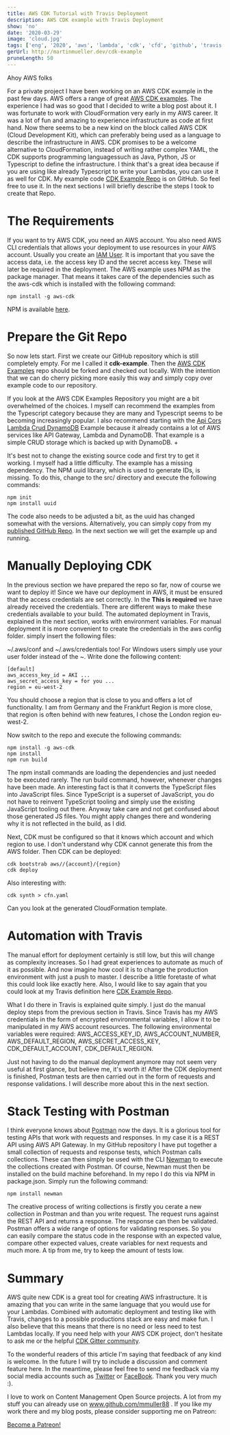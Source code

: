 ```yaml
---
title: AWS CDK Tutorial with Travis Deployment
description: AWS CDK example with Travis Deployment
show: 'no'
date: '2020-03-29'
image: 'cloud.jpg'
tags: ['eng', '2020', 'aws', 'lambda', 'cdk', 'cfd', 'github', 'travis']
gerUrl: http://martinmueller.dev/cdk-example
pruneLength: 50
---
```


Ahoy AWS folks

For a private project I have been working on an AWS CDK example in the past few days. AWS offers a range of great [AWS CDK examples](https://github.com/aws-samples/aws-cdk-examples). The experience I had was so good that I decided to write a blog post about it. I was fortunate to work with CloudFormation very early in my AWS career. It was a lot of fun and amazing to experience infrastructure as code at first hand. Now there seems to be a new kind on the block called AWS CDK (Cloud Development Kit), which can preferably being used as a language to describe the infrastructure in AWS. CDK promises to be a welcome alternative to CloudFormation, instead of writing rather complex YAML, the CDK supports programming languages ​​such as Java, Python, JS or Typescript to define the infrastructure. I think that's a great idea because if you are using like already Typescript to write your Lambdas, you can use it as well for CDK.
My example code [CDK Example Repo](https://github.com/mmuller88/cdk-example) is on GitHub. So feel free to use it. In the next sections I will briefly describe the steps I took to create that Repo.

# The Requirements
If you want to try AWS CDK, you need an AWS account. You also need AWS CLI credentials that allows your deployment to use resources in your AWS account. Usually you create an [IAM User](https://docs.aws.amazon.com/de_de/IAM/latest/UserGuide/id_users_create.html#id_users_create_cliwpsapi). It is important that you save the access data, i.e. the access key ID and the secret access key. These will later be required in the deployment.
The AWS example uses NPM as the package manager. That means it takes care of the dependencies such as the aws-cdk which is installed with the following command:

```
npm install -g aws-cdk
```

NPM is available [here](https://nodejs.org/en/download/).

# Prepare the Git Repo
So now lets start. First we create our GitHub repository which is still completely empty. For me I called it **cdk-example**. Then the [AWS CDK Examples](https://github.com/aws-samples/aws-cdk-examples) repo should be forked and checked out locally. With the intention that we can do cherry picking more easily this way and simply copy over example code to our repository.

If you look at the AWS CDK Examples Repository you might are a bit overwhelmed of the choices. I myself can recommend the examples from the Typescript category because they are many and Typescript seems to be becoming increasingly popular. I also recommend starting with the [Api Cors Lambda Crud DynamoDB](https://github.com/aws-samples/aws-cdk-examples/tree/master/typescript/api-cors-lambda-crud-dynamodb) Example because it already contains a lot of AWS services like API Gateway, Lambda and DynamoDB. That example is a simple CRUD storage which is backed up with DynamoDB. +

It's best not to change the existing source code and first try to get it working. I myself had a little difficulty. The example has a missing dependency. The NPM uuid library, which is used to generate IDs, is missing. To do this, change to the src/ directory and execute the following commands:

```
npm init
npm install uuid
```

The code also needs to be adjusted a bit, as the uuid has changed somewhat with the versions. Alternatively, you can simply copy from my [published GitHub Repo](https://github.com/mmuller88/cdk-example). In the next section we will get the example up and running.

# Manually Deploying CDK
In the previous section we have prepared the repo so far, now of course we want to deploy it! Since we have our deployment in AWS, it must be ensured that the access credentials are set correctly. In the **This is required** we have already received the credentials. There are different ways to make these credentials available to your build. The automated deployment in Travis, explained in the next section, works with environment variables. For manual deployment it is more convenient to create the credentials in the aws config folder. simply insert the following files:

~/.aws/conf and ~/.aws/credentials too! For Windows users simply use your user folder instead of the ~. Write done the following content:

```
[default]
aws_access_key_id = AKI ...
aws_secret_access_key = for you ...
region = eu-west-2
```

You should choose a region that is close to you and offers a lot of functionality. I am from Germany and the Frankfurt Region is more close, that region is often behind with new features, I chose the London region eu-west-2.

Now switch to the repo and execute the following commands:

```
npm install -g aws-cdk
npm install
npm run build
```

The npm install commands are loading the dependencies and just needed to be executed rarely. The run build command, however, whenever changes have been made. An interesting fact is that it converts the TypeScript files into JavaScript files. Since TypeScript is a superset of JavaScript, you do not have to reinvent TypeScript tooling and simply use the existing JavaScript tooling out there. Anyway take care and not get confused about those generated JS files. You might apply changes there and wondering why it is not reflected in the build, as I did.

Next, CDK must be configured so that it knows which account and which region to use. I don't understand why CDK cannot generate this from the AWS folder. Then CDK can be deployed:

```
cdk bootstrab aws//{account}/{region}
cdk deploy
```

Also interesting with:

```
cdk synth > cfn.yaml
```

Can you look at the generated CloudFormation template.

# Automation with Travis
The manual effort for deployment certainly is still low, but this will change as complexity increases. So I had great experiences to automate as much of it as possible. And now imagine how cool it is to change the production environment with just a push to master. I describe a little foretaste of what this could look like exactly here. Also, I would like to say again that you could look at my Travis definition here [CDK Example Repo](https://github.com/mmuller88/cdk-example/blob/master/.travis.yml).

What I do there in Travis is explained quite simply. I just do the manual deploy steps from the previous section in Travis. Since Travis has my AWS credentials in the form of encrypted environmental variables, I allow it to be manipulated in my AWS account resources. The following environmental variables were required: AWS_ACCESS_KEY_ID, AWS_ACCOUNT_NUMBER, AWS_DEFAULT_REGION, AWS_SECRET_ACCESS_KEY, CDK_DEFAULT_ACCOUNT, CDK_DEFAULT_REGION.

Just not having to do the manual deployment anymore may not seem very useful at first glance, but believe me, it's worth it! After the CDK deployment is finished, Postman tests are then carried out in the form of requests and response validations. I will describe more about this in the next section.

# Stack Testing with Postman
I think everyone knows about [Postman](https://www.postman.com/automated-testing) now the days. It is a glorious tool for testing APIs that work with requests and responses. In my case it is a REST API using AWS API Gateway. In my GitHub repository I have put together a small collection of requests and response tests, which Postman calls collections. These can then simply be used with the CLI [Newman](https://github.com/postmanlabs/newman) to execute the collections created with Postman. Of course, Newman must then be installed on the build machine beforehand. In my repo I do this via NPM in package.json. Simply run the following command:

```
npm install newman
```

The creative process of writing collections is firstly you cerate a new collection in Postman and than you write request. The request runs against the REST API and returns a response. The response can then be validated. Postman offers a wide range of options for validating responses. So you can easily compare the status code in the response with an expected value, compare other expected values, create variables for next requests and much more. A tip from me, try to keep the amount of tests low.

# Summary
AWS quite new CDK is a great tool for creating AWS infrastructure. It is amazing that you can write in the same language that you would use for your Lambdas. Combined with automatic deployment and testing like with Travis, changes to a possible productions stack are easy and make fun. I also believe that this means that there is no need or less need to test Lambdas locally. If you need help with your AWS CDK project, don't hesitate to ask me or the helpful [CDK Gitter community](https://gitter.im/awslabs/aws-cdk).

To the wonderful readers of this article I'm saying that feedback of any kind is welcome. In the future I will try to include a discussion and comment feature here. In the meantime, please feel free to send me feedback via my social media accounts such as [Twitter](https://twitter.com/MartinMueller_) or [FaceBook](https://www.facebook.com/martin.muller.10485). Thank you very much :).

I love to work on Content Management Open Source projects. A lot from my stuff you can already use on www.github.com/mmuller88 . If you like my work there and my blog posts, please consider supporting me on Patreon:

<a href="https://www.patreon.com/bePatron?u=29010217" data-patreon-widget-type="become-patron-button">Become a Patreon!</a><script async src="https://c6.patreon.com/becomePatronButton.bundle.js"></script>